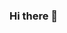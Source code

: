 ### Hi there 👋

<!--
**asosial/asosial** is a ✨ _special_ ✨ repository because its `README.md` (this file) appears on your GitHub profile.

TOOL BILIGISI : HASH METHODU ILE VERI SIFRELEMEK ICIN TASARLANMISDIR, ICERISINDE MD5 DAHIL OLMAKLA 6 TURDE SHA SIFRELEME PAKETLERIDE MEVCUT.

0--------------------------------------------0
|[KURULUMU]                                  |
| 1 > https://github.com/asosial/asosial.git |
|                                            |
| [KULLANIMI]                                |
| 2 > cd asosial                             |
| 3 > chmod +x ASOSIAL.py                    |
| 4 > python3 ASOSIAL.py                     |
0--------------------------------------------0
